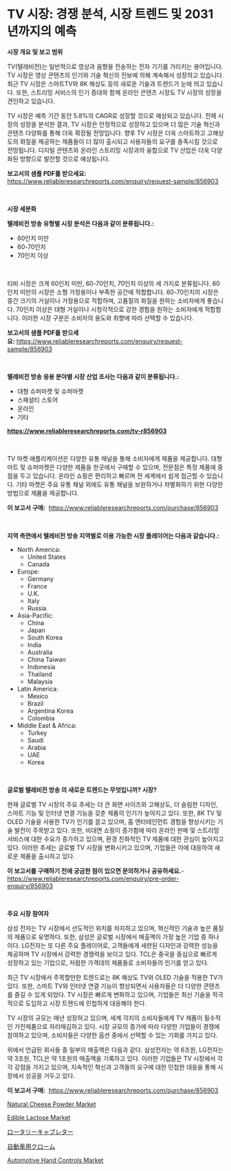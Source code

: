 <p><h1>TV 시장: 경쟁 분석, 시장 트렌드 및 2031년까지의 예측</h1></p><p><strong>시장 개요 및 보고 범위</strong></p>
<p><p>TV(텔레비전)는 일반적으로 영상과 음향을 전송하는 전자 기기를 가리키는 용어입니다. TV 시장은 영상 콘텐츠의 인기와 기술 혁신의 진보에 의해 계속해서 성장하고 있습니다. 최근 TV 시장은 스마트TV와 8K 해상도 등의 새로운 기술과 트렌드가 눈에 띄고 있습니다. 또한, 스트리밍 서비스의 인기 증대와 함께 온라인 콘텐츠 시장도 TV 시장의 성장을 견인하고 있습니다. </p><p>TV 시장은 예측 기간 동안 5.8%의 CAGR로 성장할 것으로 예상되고 있습니다. 전체 시장의 성장을 분석한 결과, TV 시장은 안정적으로 성장하고 있으며 더 많은 기술 혁신과 콘텐츠 다양화를 통해 더욱 확장될 전망입니다. 향후 TV 시장은 더욱 스마트하고 고해상도의 화질을 제공하는 제품들이 더 많이 출시되고 사용자들의 요구를 충족시킬 것으로 전망됩니다. 디지털 콘텐츠와 온라인 스트리밍 시장과의 융합으로 TV 산업은 더욱 다양화된 방향으로 발전할 것으로 예상됩니다.</p></p>
<p><strong>보고서의 샘플 PDF를 받으세요:</strong> <a href="https://www.reliableresearchreports.com/enquiry/request-sample/856903">https://www.reliableresearchreports.com/enquiry/request-sample/856903</a></p>
<p>&nbsp;</p>
<p><strong>시장 세분화</strong></p>
<p><strong>텔레비전 방송 유형별 시장 분석은 다음과 같이 분류됩니다.:</strong></p>
<p><ul><li>60인치 미만</li><li>60-70인치</li><li>70인치 이상</li></ul></p>
<p>&nbsp;</p>
<p><p>티비 시장은 크게 60인치 미만, 60-70인치, 70인치 이상의 세 가지로 분류됩니다. 60인치 미만의 시장은 소형 가정용이나 부족한 공간에 적합합니다. 60-70인치의 시장은 중간 크기의 거실이나 가정용으로 적합하며, 고품질의 화질을 원하는 소비자에게 좋습니다. 70인치 이상은 대형 거실이나 시청각적으로 강한 경험을 원하는 소비자에게 적합합니다. 이러한 시장 구분은 소비자의 용도와 취향에 따라 선택할 수 있습니다.</p></p>
<p><strong>보고서의 샘플 PDF를 받으세요:</strong>&nbsp;<a href="https://www.reliableresearchreports.com/enquiry/request-sample/856903">https://www.reliableresearchreports.com/enquiry/request-sample/856903</a></p>
<p>&nbsp;</p>
<p><strong> 텔레비전 방송 응용 분야별 시장 산업 조사는 다음과 같이 분류됩니다.:</strong></p>
<p><ul><li>대형 슈퍼마켓 및 슈퍼마켓</li><li>스페셜티 스토어</li><li>온라인</li><li>기타</li></ul></p>
<p><strong><a href="https://www.reliableresearchreports.com/tv-r856903">https://www.reliableresearchreports.com/tv-r856903</a></strong></p>
<p>&nbsp;</p>
<p><p>TV 마켓 애플리케이션은 다양한 유통 채널을 통해 소비자에게 제품을 제공합니다. 대형 마트 및 슈퍼마켓은 다양한 제품을 한곳에서 구매할 수 있으며, 전문점은 특정 제품에 중점을 두고 있습니다. 온라인 쇼핑은 편리하고 빠르며 전 세계에서 쉽게 접근할 수 있습니다. 기타 마켓은 주요 유통 채널 외에도 유통 채널을 보완하거나 차별화하기 위한 다양한 방법으로 제품을 제공합니다.</p></p>
<p><strong>이 보고서 구매:</strong>&nbsp; <a href="https://www.reliableresearchreports.com/purchase/856903">https://www.reliableresearchreports.com/purchase/856903</a></p>
<p>&nbsp;</p>
<p><strong>지역 측면에서 텔레비전 방송 지역별로 이용 가능한 시장 플레이어는 다음과 같습니다.:</strong></p>
<p><ul>
    <li>
        North America:
        <ul>
            <li>United States</li>
            <li>Canada</li>
        </ul>
    </li>
    <li>
        Europe:
        <ul>
            <li>Germany</li>
            <li>France</li>
            <li>U.K.</li>
            <li>Italy</li>
            <li>Russia</li>
        </ul>
    </li>
    <li>
        Asia-Pacific:
        <ul>
            <li>China</li>
            <li>Japan</li>
            <li>South Korea</li>
            <li>India</li>
            <li>Australia</li>
            <li>China Taiwan</li>
            <li>Indonesia</li>
            <li>Thailand</li>
            <li>Malaysia</li>
        </ul>
    </li>
    <li>
        Latin America:
        <ul>
            <li>Mexico</li>
            <li>Brazil</li>
            <li>Argentina Korea</li>
            <li>Colombia</li>
        </ul>
    </li>
    <li>
        Middle East & Africa:
        <ul>
            <li>Turkey</li>
            <li>Saudi</li>
            <li>Arabia</li>
            <li>UAE</li>
            <li>Korea</li>
        </ul>
    </li>
    </ul></p>
<p>&nbsp;</p>
<p><strong>글로벌 텔레비전 방송 의 새로운 트렌드는 무엇입니까? 시장?</strong></p>
<p><p>현재 글로벌 TV 시장의 주요 추세는 더 큰 화면 사이즈와 고해상도, 더 슬림한 디자인, 스마트 기능 및 인터넷 연결 기능을 갖춘 제품의 인기가 높아지고 있다. 또한, 8K TV 및 OLED 기술을 사용한 TV가 인기를 끌고 있으며, 홈 엔터테인먼트 경험을 향상시키는 기술 발전이 주목받고 있다. 또한, 비대면 쇼핑이 증가함에 따라 온라인 판매 및 스트리밍 서비스에 대한 수요가 증가하고 있으며, 환경 친화적인 TV 제품에 대한 관심이 높아지고 있다. 이러한 추세는 글로벌 TV 시장을 변화시키고 있으며, 기업들은 이에 대응하여 새로운 제품을 출시하고 있다.</p></p>
<p><strong>이 보고서를 구매하기 전에 궁금한 점이 있으면 문의하거나 공유하세요.</strong>- <a href="https://www.reliableresearchreports.com/enquiry/pre-order-enquiry/856903">https://www.reliableresearchreports.com/enquiry/pre-order-enquiry/856903</a></p>
<p>&nbsp;</p>
<p><strong>주요 시장 참여자</strong></p>
<p><p>삼성 전자는 TV 시장에서 선도적인 위치를 차지하고 있으며, 혁신적인 기술과 높은 품질의 제품으로 유명하다. 또한, 삼성은 글로벌 시장에서 매출액이 가장 높은 기업 중 하나이다. LG전자는 또 다른 주요 플레이어로, 고객들에게 세련된 디자인과 강력한 성능을 제공하며 TV 시장에서 강력한 경쟁력을 보이고 있다. TCL은 중국을 중심으로 빠르게 성장하고 있는 기업으로, 저렴한 가격대의 제품들로 소비자들의 인기를 얻고 있다.</p><p>최근 TV 시장에서 주목할만한 트렌드로는 8K 해상도 TV와 OLED 기술을 적용한 TV가 있다. 또한, 스마트 TV와 인터넷 연결 기능이 향상되면서 사용자들은 더 다양한 콘텐츠를 즐길 수 있게 되었다. TV 시장은 빠르게 변화하고 있으며, 기업들은 최신 기술을 적극적으로 도입하고 시장 트렌드에 민첩하게 대응해야 한다.</p><p>TV 시장의 규모는 매년 성장하고 있으며, 세계 각지의 소비자들에게 TV 제품이 필수적인 가전제품으로 자리매김하고 있다. 시장 규모의 증가에 따라 다양한 기업들이 경쟁에 참여하고 있으며, 소비자들은 다양한 옵션 중에서 선택할 수 있는 기회를 가지고 있다.</p><p>위에서 언급된 회사들 중 일부의 매출액은 다음과 같다. 삼성전자는 약 6조원, LG전자는 약 3조원, TCL은 약 1조원의 매출액을 기록하고 있다. 이러한 기업들은 TV 시장에서 각각 강점을 가지고 있으며, 지속적인 혁신과 고객들의 요구에 대한 민첩한 대응을 통해 시장에서 성공을 거두고 있다.</p></p>
<p><strong>이 보고서 구매:</strong>&nbsp;&nbsp;<a href="https://www.reliableresearchreports.com/purchase/856903">https://www.reliableresearchreports.com/purchase/856903</a></p>
<p><p><a href="https://github.com/bobicer/Market-Research-Report-List-2/blob/main/natural-cheese-powder-market.md">Natural Cheese Powder Market</a></p><p><a href="https://github.com/timeliteaut/Market-Research-Report-List-2/blob/main/edible-lactose-market.md">Edible Lactose Market</a></p><p><a href="https://github.com/cbigkbh02719/Market-Research-Report-List-1/blob/main/979656618360.md">ロータリーキャブレター</a></p><p><a href="https://github.com/mreklxf44233/Market-Research-Report-List-1/blob/main/326324718359.md">自動車用クローム</a></p><p><a href="https://issuu.com/reportprime-2/docs/automotive-hand-controls-market-size-2030.pptx">Automotive Hand Controls Market</a></p></p>